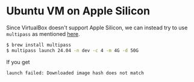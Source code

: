 # Ubuntu VM on Apple Silicon

Since VirtualBox doesn't support Apple Silicon, we can instead try to use `multipass` as mentioned [here](https://www.xda-developers.com/how-to-run-ubuntu-vm-apple-silicon-free/).

```bash
$ brew install multipass
$ multipass launch 24.04 -n dev -c 4 -m 4G -d 50G
```

If you get

```
launch failed: Downloaded image hash does not match
```
